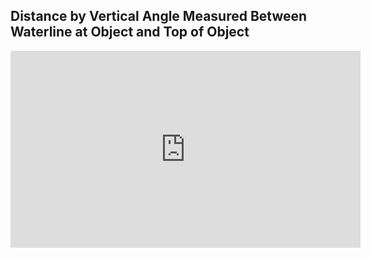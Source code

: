 ## Distance by Vertical Angle Measured Between Waterline at Object and Top of Object
<iframe width="560" height="315" src="https://www.youtube.com/embed/CN0XLSnrIu8" title="YouTube video player" frameborder="0" allow="accelerometer; autoplay; clipboard-write; encrypted-media; gyroscope; picture-in-picture" allowfullscreen></iframe>
